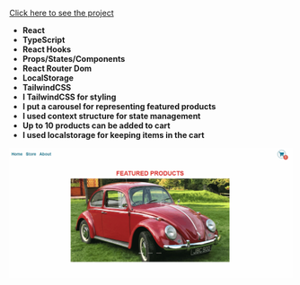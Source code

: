 [Click here to see the project](https://shopping-cart-with-type-script.vercel.app)

- __React__<br/>
- __TypeScript__<br/>
- __React Hooks__ <br/>
- __Props/States/Components__<br/>
- __React Router Dom__ <br/>
- __LocalStorage__<br>
- __TailwindCSS__<br/>
- __I TailwindCSS for styling__ <br/>
- __I put a carousel for representing featured products__ <br/>
- __I used context structure for state management__ <br/>
- __Up to 10 products can be added to cart__ <br/>
- __I used localstorage for keeping items in the cart__ <br/>


<div align="center"><img src="https://github.com/MehmetCakir1/shoppingCartWithTypeScript/blob/master/shoppingCart.gif">
